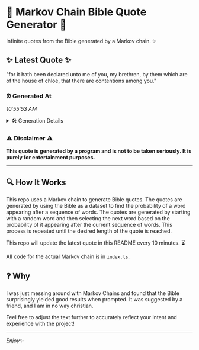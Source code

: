 # 📖 Markov Chain Bible Quote Generator 📖

Infinite quotes from the Bible generated by a Markov chain. ✨

## ✨ Latest Quote ✨
"for it hath been declared unto me of you, my brethren, by them which are of the house of chloe, that there are contentions among you."

### ⏰ Generated At
*10:55:53 AM*

<details>
    <summary>🛠️ Generation Details</summary>
    <p>
        <strong>🌱 Seed:</strong> for<br>
        <strong>🔄 Iterations:</strong> 25<br>
        <strong>📜 Context History:</strong><br>[ for ]: it<br>[ for, it ]: hath<br>[ for, it, hath ]: been<br>[ for, it, hath, been ]: declared<br>[ for, it, hath, been, declared ]: unto<br>[ for, it, hath, been, declared, unto ]: me<br>[ it, hath, been, declared, unto, me ]: of<br>[ hath, been, declared, unto, me, of ]: you,<br>[ been, declared, unto, me, of, you, ]: my<br>[ declared, unto, me, of, you,, my ]: brethren,<br>[ unto, me, of, you,, my, brethren, ]: by<br>[ me, of, you,, my, brethren,, by ]: them<br>[ of, you,, my, brethren,, by, them ]: which<br>[ you,, my, brethren,, by, them, which ]: are<br>[ my, brethren,, by, them, which, are ]: of<br>[ brethren,, by, them, which, are, of ]: the<br>[ by, them, which, are, of, the ]: house<br>[ them, which, are, of, the, house ]: of<br>[ which, are, of, the, house, of ]: chloe,<br>[ are, of, the, house, of, chloe, ]: that<br>[ of, the, house, of, chloe,, that ]: there<br>[ the, house, of, chloe,, that, there ]: are<br>[ house, of, chloe,, that, there, are ]: contentions<br>[ of, chloe,, that, there, are, contentions ]: among<br>[ chloe,, that, there, are, contentions, among ]: you.<br>
    </p>
</details>

### ⚠️ Disclaimer ⚠️
**This quote is generated by a program and is not to be taken seriously. It is purely for entertainment purposes.**

---

## 🔍 How It Works

This repo uses a Markov chain to generate Bible quotes. The quotes are generated by using the Bible as a dataset to find the probability of a word appearing after a sequence of words. The quotes are generated by starting with a random word and then selecting the next word based on the probability of it appearing after the current sequence of words. This process is repeated until the desired length of the quote is reached.

This repo will update the latest quote in this README every 10 minutes. ⏳

All code for the actual Markov chain is in `index.ts`.

## ❓ Why

I was just messing around with Markov Chains and found that the Bible surprisingly yielded good results when prompted. 
It was suggested by a friend, and I am in no way christian.

Feel free to adjust the text further to accurately reflect your intent and experience with the project!

---

*Enjoy*✨
